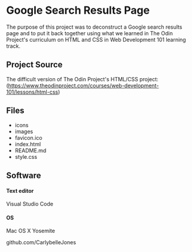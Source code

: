 # Google Search Results Page
The purpose of this project was to deconstruct a Google search results page and to put it back together using what we learned in The Odin Project's curriculum on HTML and CSS in Web Development 101 learning track.

## Project Source
The difficult version of The Odin Project's HTML/CSS project: (https://www.theodinproject.com/courses/web-development-101/lessons/html-css)

## Files
* icons
* images
* favicon.ico
* index.html
* README.md
* style.css

## Software
#### Text editor
Visual Studio Code
#### OS
Mac OS X Yosemite

github.com/CarlybelleJones

